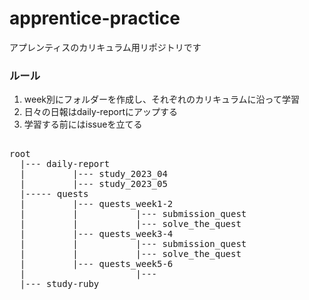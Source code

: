 # apprentice-practice
アプレンティスのカリキュラム用リポジトリです

### ルール
1. week別にフォルダーを作成し、それぞれのカリキュラムに沿って学習
2. 日々の日報はdaily-reportにアップする
3. 学習する前にはissueを立てる

<pre>

root
  |--- daily-report
  |         |--- study_2023_04
  |         |--- study_2023_05
  |----- quests
  |         |--- quests_week1-2
  |         |           |--- submission_quest
  |         |           |--- solve_the_quest
  |         |--- quests_week3-4
  |         |           |--- submission_quest
  |         |           |--- solve_the_quest
  |         |--- quests_week5-6
  |                     |--- 
  |--- study-ruby

</pre>


